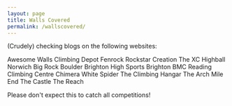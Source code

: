 ```yaml
---
layout: page
title: Walls Covered
permalink: /wallscovered/
---
```


(Crudely) checking blogs on the following websites:

 Awesome Walls
 Climbing Depot
 Fenrock
 Rockstar
 Creation
 The XC
 Highball Norwich
 Big Rock
 Boulder Brighton
 High Sports Brighton
 BMC
 Reading Climbing Centre
 Chimera
 White Spider
 The Climbing Hangar
 The Arch
 Mile End
 The Castle
 The Reach

Please don't expect this to catch all competitions!
